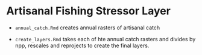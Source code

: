 # Artisanal Fishing Stressor Layer

- `annual_catch.Rmd` creates annual rasters of artisanal catch

- `create_layers.Rmd` takes each of hte annual catch rasters and divides by npp, rescales and reprojects to create the final layers.
